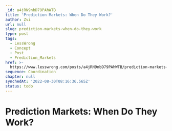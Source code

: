 ```yaml
---
_id: a4jRN9nbD79PAhWTB
title: 'Prediction Markets: When Do They Work?'
author: Zvi
url: null
slug: prediction-markets-when-do-they-work
type: post
tags:
  - LessWrong
  - Concept
  - Post
  - Prediction_Markets
href: >-
  https://www.lesswrong.com/posts/a4jRN9nbD79PAhWTB/prediction-markets-when-do-they-work
sequence: Coordination
chapter: null
synchedAt: '2022-08-30T08:16:36.565Z'
status: todo
---
```


# Prediction Markets: When Do They Work?
